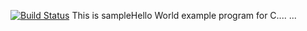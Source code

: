 [![Build Status](https://snap-ci.com/anishvenkat/Code/branch/master/build_image)](https://snap-ci.com/anishvenkat/Code/branch/master)
This is sampleHello World example program for C....
...



